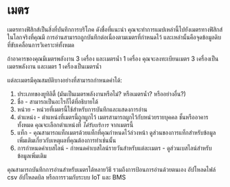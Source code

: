 # เมตร

เมตรทางฟิสิกส์เป็นสิ่งที่บันทึกการบริโภค ดังชื่อที่แนะนำ คุณจะทำการแมปเหล่านี้ไปยังเมตรทางฟิสิกส์ในโลกจริงที่คุณมี การอ่านสามารถถูกบันทึกต่อเนื่องตามเมตรที่กำหนดไว้ และเหล่านั้นคือจุดข้อมูลดิบที่ขับเคลื่อนการวิเคราะห์ทั้งหมด

ถ้าอาคารของคุณมีเมตรพลังงาน 3 เครื่อง และเมตรน้ำ 1 เครื่อง คุณจะลงทะเบียนเมตร 3 เครื่องเป็นเมตรพลังงาน และเมตร 1 เครื่องเป็นเมตรน้ำ

แต่ละเมตรมีคุณสมบัติบางอย่างที่สามารถกำหนดค่าได้:

1. ประเภทของยูทิลิตี้ (มันเป็นเมตรพลังงานหรือไม่? หรือเมตรน้ำ? หรืออย่างอื่น?)
2. ชื่อ - สามารถเป็นอะไรก็ได้ที่อธิบายได้
3. หน่วย - หน่วยที่เมตรนี้ใช้สำหรับการบันทึกและแสดงการอ่าน
4. ตำแหน่ง - ตำแหน่งที่เมตรนี้ถูกผูกไว้ เมตรสามารถผูกไว้กับหน่วยรายบุคคล ชั้นหรืออาคารทั้งหมด คุณจะเลือกตำแหน่งที่ _ได้รับบริการ_ จากเมตรนี้
5. แท็ก - คุณสามารถแท็กเมตรด้วยแท็กที่คุณกำหนดไว้ล่วงหน้า ดูส่วนของการแท็กสำหรับข้อมูลเพิ่มเติมเกี่ยวกับเหตุผลที่คุณต้องการทำเช่นนั้น
6. การกำหนดค่าเบสไลน์ - กำหนดค่าเบสไลน์รายวันสำหรับแต่ละเมตร - ดูส่วนเบสไลน์สำหรับข้อมูลเพิ่มเติม

คุณสามารถบันทึกการอ่านสำหรับเมตรได้หลายวิธี รวมถึงการป้อนการอ่านด้วยตนเอง อัปโหลดไฟล์ csv อัปโหลดบิล หรือการรวมกับระบบ IoT และ BMS
